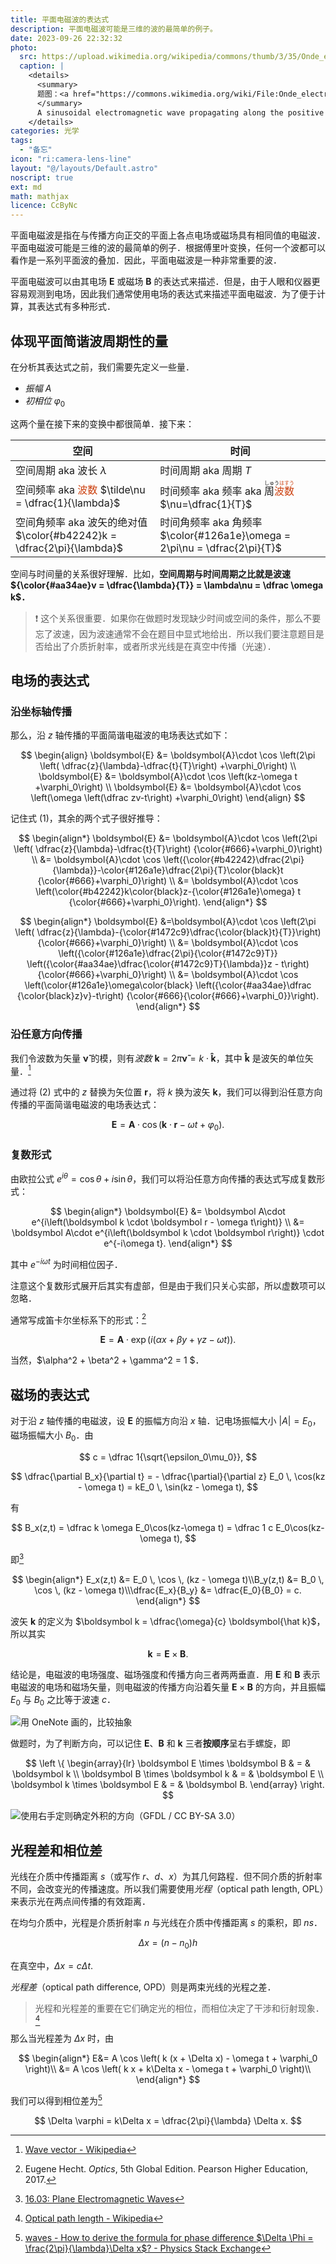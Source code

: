 ```yaml
---
title: 平面电磁波的表达式
description: 平面电磁波可能是三维的波的最简单的例子。
date: 2023-09-26 22:32:32
photo:
  src: https://upload.wikimedia.org/wikipedia/commons/thumb/3/35/Onde_electromagnetique.svg/2560px-Onde_electromagnetique.svg.png
  caption: |
    <details>
      <summary>
      题图：<a href="https://commons.wikimedia.org/wiki/File:Onde_electromagnetique.svg">Onde electromagnetique</a> by <a href="https://commons.wikimedia.org/wiki/User:Emmanuel.boutet">SuperManu</a>, GFDL / CC-BY-SA
      </summary>
      A sinusoidal electromagnetic wave propagating along the positive z-axis, showing the electric field (blue) and magnetic field (red) vectors.
    </details>
categories: 光学
tags:
  - "备忘"
icon: "ri:camera-lens-line"
layout: "@/layouts/Default.astro"
noscript: true
ext: md
math: mathjax
licence: CcByNc
---
```


平面电磁波是指在与传播方向正交的平面上各点电场或磁场具有相同值的电磁波．平面电磁波可能是三维的波的最简单的例子．根据傅里叶变换，任何一个波都可以看作是一系列平面波的叠加．因此，平面电磁波是一种非常重要的波．

平面电磁波可以由其电场 $\boldsymbol E$ 或磁场 $\boldsymbol B$ 的表达式来描述．但是，由于人眼和仪器更容易观测到电场，因此我们通常使用电场的表达式来描述平面电磁波．为了便于计算，其表达式有多种形式．

## 体现平面简谐波周期性的量

在分析其表达式之前，我们需要先定义一些量．

- <dfn>振幅</dfn> $A$
- <dfn>初相位</dfn> $\varphi_0$

这两个量在接下来的变换中都很简单．接下来：

| 空间                                                                          | 时间                                                                               |
| ----------------------------------------------------------------------------- | ---------------------------------------------------------------------------------- |
| 空间周期 aka 波长 $\lambda$                                                   | 时间周期 aka 周期 $T$                                                              |
| 空间频率 aka <span class="wn">波数</span> $\tilde\nu = \dfrac{1}{\lambda}$                            | 时间频率 aka 频率 aka <ruby lang="ja">周<span class="wn">波数</span><rt>しゅう<span class="wn">はすう</span></rt></ruby> $\nu=\dfrac{1}{T}$ |
| 空间角频率 aka 波矢的绝对值 <br /> $\color{#b42242}k = \dfrac{2\pi}{\lambda}$ | 时间角频率 aka 角频率<br /> $\color{#126a1e}\omega = 2\pi\nu = \dfrac{2\pi}{T}$ |

<style> .wn { color: #cc4211; } </style>

空间与时间量的关系很好理解．比如，**空间周期与时间周期之比就是波速 ${\color{#aa34ae}v = \dfrac{\lambda}{T}} = \lambda\nu = \dfrac \omega k$．**

> ❗ 这个关系很重要．如果你在做题时发现缺少时间或空间的条件，那么不要忘了波速，因为波速通常不会在题目中显式地给出．所以我们要注意题目是否给出了介质折射率，或者所求光线是在真空中传播（光速）．

## 电场的表达式

### 沿坐标轴传播

那么，沿 $z$ 轴传播的平面简谐电磁波的电场表达式如下：

$$
\begin{align}
  \boldsymbol{E} &= \boldsymbol{A}\cdot \cos \left(2\pi \left( \dfrac{z}{\lambda}-\dfrac{t}{T}\right) +\varphi_0\right) \\
  \boldsymbol{E} &= \boldsymbol{A}\cdot \cos \left(kz-\omega t +\varphi_0\right) \\
  \boldsymbol{E} &= \boldsymbol{A}\cdot \cos \left(\omega \left(\dfrac zv-t\right) +\varphi_0\right)
\end{align}
$$

记住式 $(1)$，其余的两个式子很好推导：

$$
\begin{align*}
\boldsymbol{E} &= \boldsymbol{A}\cdot \cos \left(2\pi \left( \dfrac{z}{\lambda}-\dfrac{t}{T}\right) {\color{#666}+\varphi_0}\right) \\
&= \boldsymbol{A}\cdot \cos \left({\color{#b42242}\dfrac{2\pi}{\lambda}}-\color{#126a1e}\dfrac{2\pi}{T}\color{black}t {\color{#666}+\varphi_0}\right) \\
&= \boldsymbol{A}\cdot \cos \left(\color{#b42242}k\color{black}z-{\color{#126a1e}\omega} t {\color{#666}+\varphi_0}\right).
\end{align*}
$$

$$
\begin{align*}
\boldsymbol{E} &=\boldsymbol{A}\cdot \cos \left(2\pi \left( \dfrac{z}{\lambda}-{\color{#1472c9}\dfrac{\color{black}t}{T}}\right) {\color{#666}+\varphi_0}\right) \\
&= \boldsymbol{A}\cdot \cos \left({\color{#126a1e}\dfrac{2\pi}{\color{#1472c9}T}} \left({\color{#aa34ae}\dfrac{\color{#1472c9}T}{\lambda}}z - t\right) {\color{#666}+\varphi_0}\right) \\
&= \boldsymbol{A}\cdot \cos \left(\color{#126a1e}\omega\color{black} \left({\color{#aa34ae}\dfrac {\color{black}z}v}-t\right) {\color{#666}{\color{#666}+\varphi_0}}\right).
\end{align*}
$$

### 沿任意方向传播

我们令波数为矢量 $\boldsymbol{\tilde \nu}$ 的模，则有<dfn>波数</dfn> $\boldsymbol k = 2\pi\boldsymbol{\tilde \nu} = k \cdot \boldsymbol{\hat k}$，其中 $\boldsymbol{\hat k}$ 是波矢的单位矢量．[^k-vector]

[^k-vector]: [Wave vector - Wikipedia](https://en.wikipedia.org/wiki/Wave_vector)

通过将 $(2)$ 式中的 $z$ 替换为矢位置 $\boldsymbol r$，将 $k$ 换为波矢 $\boldsymbol k$，我们可以得到沿任意方向传播的平面简谐电磁波的电场表达式：

$$
\boldsymbol E =
\boldsymbol{A}\cdot \cos \left(\boldsymbol k \cdot \boldsymbol r - \omega t +\varphi_0\right).
$$

### 复数形式

由欧拉公式 $e^{i\theta} = \cos \theta + i\sin \theta$，我们可以将沿任意方向传播的表达式写成复数形式：

$$
\begin{align*}
\boldsymbol{E} &= \boldsymbol A\cdot e^{i\left(\boldsymbol k \cdot \boldsymbol r - \omega t\right)} \\
               &= \boldsymbol A\cdot e^{i\left(\boldsymbol k \cdot \boldsymbol r\right)} \cdot e^{-i\omega t}.
\end{align*}
$$

其中 $e^{-i\omega t}$ 为时间相位因子．

注意这个复数形式展开后其实有虚部，但是由于我们只关心实部，所以虚数项可以忽略．

通常写成笛卡尔坐标系下的形式：[^hecht]

[^hecht]: Eugene Hecht. <i lang="en">Optics</i>, 5th Global Edition. Pearson Higher Education, 2017.

$$
\boldsymbol E = \boldsymbol A\cdot \exp
\left(i(\alpha x + \beta y + \gamma z - \omega t)\right).
$$

当然，$\alpha^2 + \beta^2 + \gamma^2 = 1 $．

## 磁场的表达式

对于沿 $z$ 轴传播的电磁波，设 $\boldsymbol E$ 的振幅方向沿 $x$ 轴．记电场振幅大小 $|A| = E_0$，磁场振幅大小 $B_0$．由

$$ c = \dfrac 1{\sqrt{\epsilon_0\mu_0}}, $$

$$
\dfrac{\partial B_x}{\partial t}
= - \dfrac{\partial}{\partial z} E_0 \, \cos(kz - \omega t)
= kE_0 \, \sin(kz - \omega t),
$$

有

$$
B_x(z,t) = \dfrac k \omega E_0\cos(kz-\omega t)
         = \dfrac 1     c  E_0\cos(kz-\omega t),
$$

即[^tb]

[^tb]: [16.03: Plane Electromagnetic Waves](https://phys.libretexts.org/Bookshelves/University_Physics/Book%3A_University_Physics_(OpenStax)/Book%3A_University_Physics_II_-_Thermodynamics_Electricity_and_Magnetism_(OpenStax)/16%3A_Electromagnetic_Waves/16.03%3A_Plane_Electromagnetic_Waves#mjx-eqn-16.18)


$$
\begin{align*}
E_x(z,t) &= E_0 \, \cos \, (kz - \omega t)\\B_y(z,t) &= B_0 \, \cos \, (kz - \omega t)\\\dfrac{E_x}{B_y} &= \dfrac{E_0}{B_0} = c.
\end{align*}
$$

波矢 $\boldsymbol k$ 的定义为 $\boldsymbol k = \dfrac{\omega}{c} \boldsymbol{\hat k}$，所以其实

$$\boldsymbol k = \boldsymbol E \times \boldsymbol B.$$

结论是，电磁波的电场强度、磁场强度和传播方向三者两两垂直．用 $\boldsymbol{E}$ 和 $\boldsymbol{B}$ 表示电磁波的电场和磁场矢量，则电磁波的传播方向沿着矢量 $\boldsymbol{E} \times \boldsymbol{B}$ 的方向，并且振幅 $E_0$ 与 $B_0$ 之比等于波速 $c$．

![用 OneNote 画的，比较抽象](/optics/kbe.svg)

做题时，为了判断方向，可以记住 $\boldsymbol E$、$\boldsymbol B$ 和 $\boldsymbol k$ 三者**按顺序**呈右手螺旋，即

$$
\left \{
  \begin{array}{lr}
  \boldsymbol E \times \boldsymbol B & = & \boldsymbol k \\
  \boldsymbol B \times \boldsymbol k & = & \boldsymbol E \\
  \boldsymbol k \times \boldsymbol E & = & \boldsymbol B.
\end{array}
\right.
$$

![使用右手定则确定外积的方向（<a href="https://en.m.wikipedia.org/wiki/File:Right_hand_rule_cross_product.svg">GFDL / CC BY-SA 3.0</a>）](https://upload.wikimedia.org/wikipedia/commons/d/d2/Right_hand_rule_cross_product.svg)

## 光程差和相位差

光线在介质中传播距离 $s$（或写作 $r$、$d$、$x$）为其几何路程．但不同介质的折射率不同，会改变光的传播速度。所以我们需要使用<dfn>光程</dfn>（optical path length, OPL）来表示光在两点间传播的有效距离．

在均匀介质中，光程是介质折射率 $n$ 与光线在介质中传播距离 $s$ 的乘积，即 $ns$．

$$ Δx=(n−n_0)h $$

在真空中，$Δx = cΔt.$

<dfn>光程差</dfn>（optical path difference, OPD）则是两束光线的光程之差．

> 光程和光程差的重要在它们确定光的相位，而相位决定了干涉和衍射现象． [^wp-opl]

[^wp-opl]: [Optical path length - Wikipedia](https://en.wikipedia.org/wiki/Optical_path_length)

那么当光程差为 $Δx$ 时，由

$$
\begin{align*}
E&= A \cos \left( k (x +  \Delta x) - \omega t + \varphi_0 \right)\\
 &= A \cos \left( k  x + k\Delta x  - \omega t + \varphi_0 \right)\\
\end{align*}
$$

我们可以得到相位差为[^stackexchange]

[^stackexchange]: [waves - How to derive the formula for phase difference $\Delta \Phi = \frac{2\pi}{\lambda}\Delta x$? - Physics Stack Exchange](https://physics.stackexchange.com/questions/200754/how-to-derive-the-formula-for-phase-difference-delta-phi-frac2-pi-lambd)

$$ \Delta \varphi = k\Delta x = \dfrac{2\pi}{\lambda} \Delta x. $$
